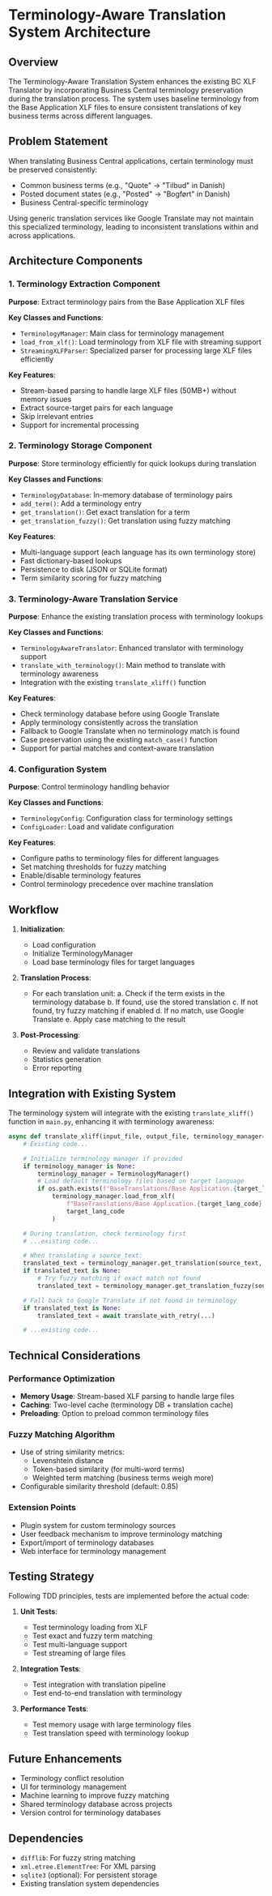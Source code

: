 # Terminology-Aware Translation System Architecture

## Overview

The Terminology-Aware Translation System enhances the existing BC XLF Translator by incorporating Business Central terminology preservation during the translation process. The system uses baseline terminology from the Base Application XLF files to ensure consistent translations of key business terms across different languages.

## Problem Statement

When translating Business Central applications, certain terminology must be preserved consistently:
- Common business terms (e.g., "Quote" → "Tilbud" in Danish)
- Posted document states (e.g., "Posted" → "Bogført" in Danish)
- Business Central-specific terminology

Using generic translation services like Google Translate may not maintain this specialized terminology, leading to inconsistent translations within and across applications.

## Architecture Components

### 1. Terminology Extraction Component

**Purpose**: Extract terminology pairs from the Base Application XLF files

**Key Classes and Functions**:
- `TerminologyManager`: Main class for terminology management
- `load_from_xlf()`: Load terminology from XLF file with streaming support
- `StreamingXLFParser`: Specialized parser for processing large XLF files efficiently

**Key Features**:
- Stream-based parsing to handle large XLF files (50MB+) without memory issues
- Extract source-target pairs for each language
- Skip irrelevant entries
- Support for incremental processing

### 2. Terminology Storage Component

**Purpose**: Store terminology efficiently for quick lookups during translation

**Key Classes and Functions**:
- `TerminologyDatabase`: In-memory database of terminology pairs
- `add_term()`: Add a terminology entry
- `get_translation()`: Get exact translation for a term
- `get_translation_fuzzy()`: Get translation using fuzzy matching

**Key Features**:
- Multi-language support (each language has its own terminology store)
- Fast dictionary-based lookups
- Persistence to disk (JSON or SQLite format)
- Term similarity scoring for fuzzy matching

### 3. Terminology-Aware Translation Service

**Purpose**: Enhance the existing translation process with terminology lookups

**Key Classes and Functions**:
- `TerminologyAwareTranslator`: Enhanced translator with terminology support
- `translate_with_terminology()`: Main method to translate with terminology awareness
- Integration with the existing `translate_xliff()` function

**Key Features**:
- Check terminology database before using Google Translate
- Apply terminology consistently across the translation
- Fallback to Google Translate when no terminology match is found
- Case preservation using the existing `match_case()` function
- Support for partial matches and context-aware translation

### 4. Configuration System

**Purpose**: Control terminology handling behavior

**Key Classes and Functions**:
- `TerminologyConfig`: Configuration class for terminology settings
- `ConfigLoader`: Load and validate configuration

**Key Features**:
- Configure paths to terminology files for different languages
- Set matching thresholds for fuzzy matching
- Enable/disable terminology features
- Control terminology precedence over machine translation

## Workflow

1. **Initialization**:
   - Load configuration
   - Initialize TerminologyManager
   - Load base terminology files for target languages

2. **Translation Process**:
   - For each translation unit:
     a. Check if the term exists in the terminology database
     b. If found, use the stored translation
     c. If not found, try fuzzy matching if enabled
     d. If no match, use Google Translate
     e. Apply case matching to the result

3. **Post-Processing**:
   - Review and validate translations
   - Statistics generation
   - Error reporting

## Integration with Existing System

The terminology system will integrate with the existing `translate_xliff()` function in `main.py`, enhancing it with terminology awareness:

```python
async def translate_xliff(input_file, output_file, terminology_manager=None):
    # Existing code...

    # Initialize terminology manager if provided
    if terminology_manager is None:
        terminology_manager = TerminologyManager()
        # Load default terminology files based on target language
        if os.path.exists(f"BaseTranslations/Base Application.{target_lang_code}.xlf"):
            terminology_manager.load_from_xlf(
                f"BaseTranslations/Base Application.{target_lang_code}.xlf",
                target_lang_code
            )

    # During translation, check terminology first
    # ...existing code...

    # When translating a source_text:
    translated_text = terminology_manager.get_translation(source_text, target_lang_code)
    if translated_text is None:
        # Try fuzzy matching if exact match not found
        translated_text = terminology_manager.get_translation_fuzzy(source_text, target_lang_code)

    # Fall back to Google Translate if not found in terminology
    if translated_text is None:
        translated_text = await translate_with_retry(...)

    # ...existing code...
```

## Technical Considerations

### Performance Optimization

- **Memory Usage**: Stream-based XLF parsing to handle large files
- **Caching**: Two-level cache (terminology DB + translation cache)
- **Preloading**: Option to preload common terminology files

### Fuzzy Matching Algorithm

- Use of string similarity metrics:
  - Levenshtein distance
  - Token-based similarity (for multi-word terms)
  - Weighted term matching (business terms weigh more)
- Configurable similarity threshold (default: 0.85)

### Extension Points

- Plugin system for custom terminology sources
- User feedback mechanism to improve terminology matching
- Export/import of terminology databases
- Web interface for terminology management

## Testing Strategy

Following TDD principles, tests are implemented before the actual code:

1. **Unit Tests**:
   - Test terminology loading from XLF
   - Test exact and fuzzy term matching
   - Test multi-language support
   - Test streaming of large files

2. **Integration Tests**:
   - Test integration with translation pipeline
   - Test end-to-end translation with terminology

3. **Performance Tests**:
   - Test memory usage with large terminology files
   - Test translation speed with terminology lookup

## Future Enhancements

- Terminology conflict resolution
- UI for terminology management
- Machine learning to improve fuzzy matching
- Shared terminology database across projects
- Version control for terminology databases

## Dependencies

- `difflib`: For fuzzy string matching
- `xml.etree.ElementTree`: For XML parsing
- `sqlite3` (optional): For persistent storage
- Existing translation system dependencies